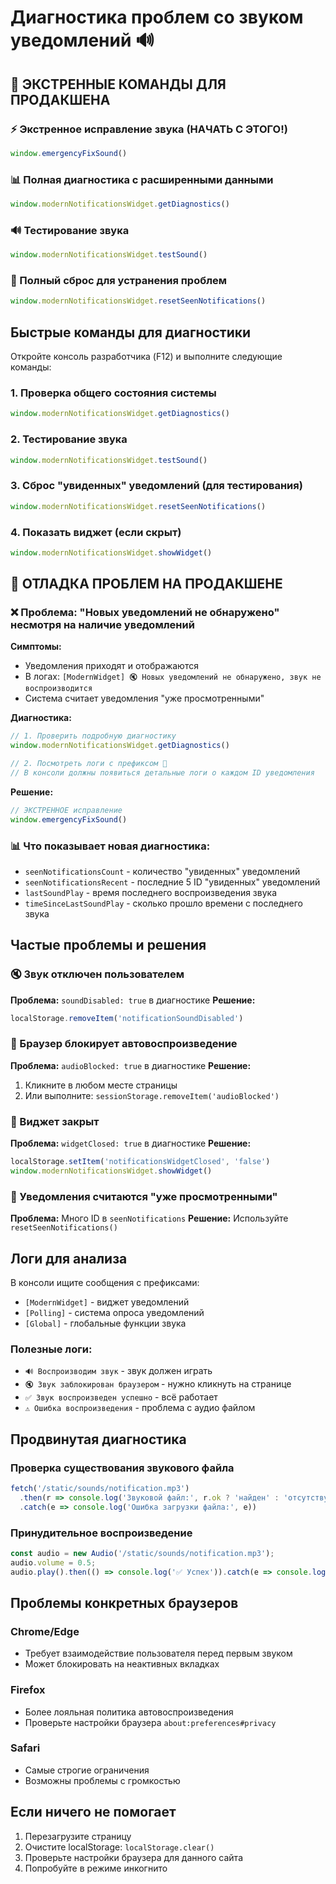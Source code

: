 # Диагностика проблем со звуком уведомлений 🔊

## 🚨 ЭКСТРЕННЫЕ КОМАНДЫ ДЛЯ ПРОДАКШЕНА

### ⚡ Экстренное исправление звука (НАЧАТЬ С ЭТОГО!)
```javascript
window.emergencyFixSound()
```

### 📊 Полная диагностика с расширенными данными
```javascript
window.modernNotificationsWidget.getDiagnostics()
```

### 🔊 Тестирование звука
```javascript
window.modernNotificationsWidget.testSound()
```

### 🔄 Полный сброс для устранения проблем
```javascript
window.modernNotificationsWidget.resetSeenNotifications()
```

## Быстрые команды для диагностики

Откройте консоль разработчика (F12) и выполните следующие команды:

### 1. Проверка общего состояния системы
```javascript
window.modernNotificationsWidget.getDiagnostics()
```

### 2. Тестирование звука
```javascript
window.modernNotificationsWidget.testSound()
```

### 3. Сброс "увиденных" уведомлений (для тестирования)
```javascript
window.modernNotificationsWidget.resetSeenNotifications()
```

### 4. Показать виджет (если скрыт)
```javascript
window.modernNotificationsWidget.showWidget()
```

## 🐛 ОТЛАДКА ПРОБЛЕМ НА ПРОДАКШЕНЕ

### ❌ Проблема: "Новых уведомлений не обнаружено" несмотря на наличие уведомлений

**Симптомы:**
- Уведомления приходят и отображаются
- В логах: `[ModernWidget] 🔇 Новых уведомлений не обнаружено, звук не воспроизводится`
- Система считает уведомления "уже просмотренными"

**Диагностика:**
```javascript
// 1. Проверить подробную диагностику
window.modernNotificationsWidget.getDiagnostics()

// 2. Посмотреть логи с префиксом 🐛
// В консоли должны появиться детальные логи о каждом ID уведомления
```

**Решение:**
```javascript
// ЭКСТРЕННОЕ исправление
window.emergencyFixSound()
```

### 📊 Что показывает новая диагностика:

- `seenNotificationsCount` - количество "увиденных" уведомлений
- `seenNotificationsRecent` - последние 5 ID "увиденных" уведомлений
- `lastSoundPlay` - время последнего воспроизведения звука
- `timeSinceLastSoundPlay` - сколько прошло времени с последнего звука

## Частые проблемы и решения

### 🔇 Звук отключен пользователем
**Проблема:** `soundDisabled: true` в диагностике
**Решение:**
```javascript
localStorage.removeItem('notificationSoundDisabled')
```

### 🚫 Браузер блокирует автовоспроизведение
**Проблема:** `audioBlocked: true` в диагностике
**Решение:**
1. Кликните в любом месте страницы
2. Или выполните: `sessionStorage.removeItem('audioBlocked')`

### 📱 Виджет закрыт
**Проблема:** `widgetClosed: true` в диагностике
**Решение:**
```javascript
localStorage.setItem('notificationsWidgetClosed', 'false')
window.modernNotificationsWidget.showWidget()
```

### 🔄 Уведомления считаются "уже просмотренными"
**Проблема:** Много ID в `seenNotifications`
**Решение:** Используйте `resetSeenNotifications()`

## Логи для анализа

В консоли ищите сообщения с префиксами:
- `[ModernWidget]` - виджет уведомлений
- `[Polling]` - система опроса уведомлений
- `[Global]` - глобальные функции звука

### Полезные логи:
- `🔊 Воспроизводим звук` - звук должен играть
- `🔇 Звук заблокирован браузером` - нужно кликнуть на странице
- `✅ Звук воспроизведен успешно` - всё работает
- `⚠️ Ошибка воспроизведения` - проблема с аудио файлом

## Продвинутая диагностика

### Проверка существования звукового файла
```javascript
fetch('/static/sounds/notification.mp3')
  .then(r => console.log('Звуковой файл:', r.ok ? 'найден' : 'отсутствует'))
  .catch(e => console.log('Ошибка загрузки файла:', e))
```

### Принудительное воспроизведение
```javascript
const audio = new Audio('/static/sounds/notification.mp3');
audio.volume = 0.5;
audio.play().then(() => console.log('✅ Успех')).catch(e => console.log('❌ Ошибка:', e.name))
```

## Проблемы конкретных браузеров

### Chrome/Edge
- Требует взаимодействие пользователя перед первым звуком
- Может блокировать на неактивных вкладках

### Firefox
- Более лояльная политика автовоспроизведения
- Проверьте настройки браузера `about:preferences#privacy`

### Safari
- Самые строгие ограничения
- Возможны проблемы с громкостью

## Если ничего не помогает

1. Перезагрузите страницу
2. Очистите localStorage: `localStorage.clear()`
3. Проверьте настройки браузера для данного сайта
4. Попробуйте в режиме инкогнито

